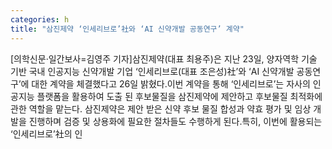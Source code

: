 ```yaml
---
categories: h
title: "삼진제약 ‘인세리브로’社와 ‘AI 신약개발 공동연구’ 계약"
---
```

[의학신문·일간보사=김영주 기자]삼진제약(대표 최용주)은 지난 23일, 양자역학 기술 기반 국내 인공지능 신약개발 기업 ‘인세리브로(대표 조은성)社’와 ‘AI 신약개발 공동연구’에 대한 계약을 체결했다고 26일 밝혔다.이번 계약을 통해 ‘인세리브로’는 자사의 인공지능 플랫폼을 활용하여 도출 된 후보물질을 삼진제약에 제안하고 후보물질 최적화에 관한 역할을 맡는다. 삼진제약은 제안 받은 신약 후보 물질 합성과 약효 평가 및 임상 개발을 진행하며 검증 및 상용화에 필요한 절차들도 수행하게 된다.특히, 이번에 활용되는 ‘인세리브로’社의 인